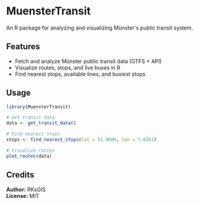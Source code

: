 # MuensterTransit

An R package for analyzing and visualizing Münster's public transit system.

## Features

- Fetch and analyze Münster public transit data (GTFS + API)
- Visualize routes, stops, and live buses in R
- Find nearest stops, available lines, and busiest stops

## Usage

```r
library(MuensterTransit)

# Get transit data
data <- get_transit_data()

# Find nearest stops
stops <- find_nearest_stops(lat = 51.9606, lon = 7.6261)

# Visualize routes
plot_routes(data)
```

## Credits

**Author:** RKsGIS  
**License:** MIT
